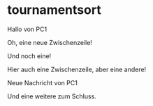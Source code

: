 # tournamentsort
Hallo von PC1

Oh, eine neue Zwischenzeile!

Und noch eine!

Hier auch eine Zwischenzeile, aber eine andere!

Neue Nachricht von PC1

Und eine weitere zum Schluss.